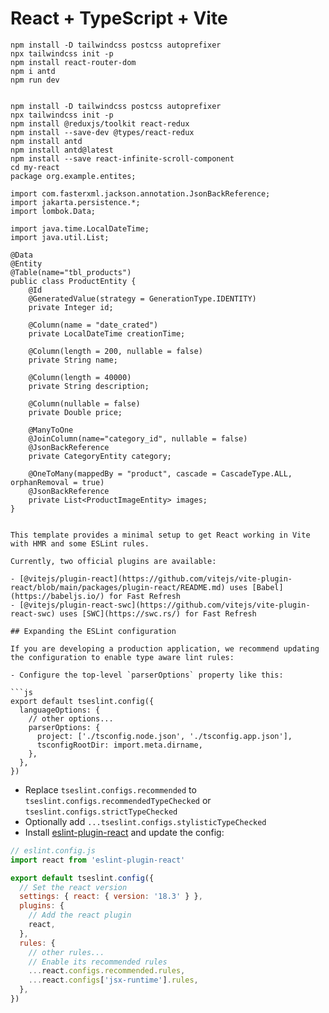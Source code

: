 # React + TypeScript + Vite

```
npm install -D tailwindcss postcss autoprefixer
npx tailwindcss init -p
npm install react-router-dom
npm i antd
npm run dev


npm install -D tailwindcss postcss autoprefixer
npx tailwindcss init -p
npm install @reduxjs/toolkit react-redux
npm install --save-dev @types/react-redux
npm install antd
npm install antd@latest
npm install --save react-infinite-scroll-component
cd my-react
package org.example.entites;

import com.fasterxml.jackson.annotation.JsonBackReference;
import jakarta.persistence.*;
import lombok.Data;

import java.time.LocalDateTime;
import java.util.List;

@Data
@Entity
@Table(name="tbl_products")
public class ProductEntity {
    @Id
    @GeneratedValue(strategy = GenerationType.IDENTITY)
    private Integer id;

    @Column(name = "date_crated")
    private LocalDateTime creationTime;

    @Column(length = 200, nullable = false)
    private String name;

    @Column(length = 40000)
    private String description;

    @Column(nullable = false)
    private Double price;

    @ManyToOne
    @JoinColumn(name="category_id", nullable = false)
    @JsonBackReference
    private CategoryEntity category;

    @OneToMany(mappedBy = "product", cascade = CascadeType.ALL, orphanRemoval = true)
    @JsonBackReference
    private List<ProductImageEntity> images;
}


This template provides a minimal setup to get React working in Vite with HMR and some ESLint rules.

Currently, two official plugins are available:

- [@vitejs/plugin-react](https://github.com/vitejs/vite-plugin-react/blob/main/packages/plugin-react/README.md) uses [Babel](https://babeljs.io/) for Fast Refresh
- [@vitejs/plugin-react-swc](https://github.com/vitejs/vite-plugin-react-swc) uses [SWC](https://swc.rs/) for Fast Refresh

## Expanding the ESLint configuration

If you are developing a production application, we recommend updating the configuration to enable type aware lint rules:

- Configure the top-level `parserOptions` property like this:

```js
export default tseslint.config({
  languageOptions: {
    // other options...
    parserOptions: {
      project: ['./tsconfig.node.json', './tsconfig.app.json'],
      tsconfigRootDir: import.meta.dirname,
    },
  },
})
```

- Replace `tseslint.configs.recommended` to `tseslint.configs.recommendedTypeChecked` or `tseslint.configs.strictTypeChecked`
- Optionally add `...tseslint.configs.stylisticTypeChecked`
- Install [eslint-plugin-react](https://github.com/jsx-eslint/eslint-plugin-react) and update the config:

```js
// eslint.config.js
import react from 'eslint-plugin-react'

export default tseslint.config({
  // Set the react version
  settings: { react: { version: '18.3' } },
  plugins: {
    // Add the react plugin
    react,
  },
  rules: {
    // other rules...
    // Enable its recommended rules
    ...react.configs.recommended.rules,
    ...react.configs['jsx-runtime'].rules,
  },
})
```
